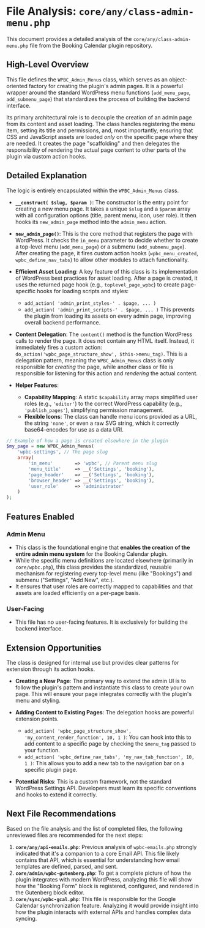 # File Analysis: `core/any/class-admin-menu.php`

This document provides a detailed analysis of the `core/any/class-admin-menu.php` file from the Booking Calendar plugin repository.

## High-Level Overview

This file defines the `WPBC_Admin_Menus` class, which serves as an object-oriented factory for creating the plugin's admin pages. It is a powerful wrapper around the standard WordPress menu functions (`add_menu_page`, `add_submenu_page`) that standardizes the process of building the backend interface.

Its primary architectural role is to decouple the creation of an admin page from its content and asset loading. The class handles registering the menu item, setting its title and permissions, and, most importantly, ensuring that CSS and JavaScript assets are loaded *only* on the specific page where they are needed. It creates the page "scaffolding" and then delegates the responsibility of rendering the actual page content to other parts of the plugin via custom action hooks.

## Detailed Explanation

The logic is entirely encapsulated within the `WPBC_Admin_Menus` class.

-   **`__construct( $slug, $param )`**: The constructor is the entry point for creating a new menu page. It takes a unique `$slug` and a `$param` array with all configuration options (title, parent menu, icon, user role). It then hooks its `new_admin_page` method into the `admin_menu` action.

-   **`new_admin_page()`**: This is the core method that registers the page with WordPress. It checks the `in_menu` parameter to decide whether to create a top-level menu (`add_menu_page`) or a submenu (`add_submenu_page`). After creating the page, it fires custom action hooks (`wpbc_menu_created`, `wpbc_define_nav_tabs`) to allow other modules to attach functionality.

-   **Efficient Asset Loading**: A key feature of this class is its implementation of WordPress best practices for asset loading. After a page is created, it uses the returned page hook (e.g., `toplevel_page_wpbc`) to create page-specific hooks for loading scripts and styles:
    -   `add_action( 'admin_print_styles-' . $page, ... )`
    -   `add_action( 'admin_print_scripts-' . $page, ... )`
    This prevents the plugin from loading its assets on every admin page, improving overall backend performance.

-   **Content Delegation**: The `content()` method is the function WordPress calls to render the page. It does not contain any HTML itself. Instead, it immediately fires a custom action: `do_action('wpbc_page_structure_show', $this->menu_tag)`. This is a delegation pattern, meaning the `WPBC_Admin_Menus` class is only responsible for *creating* the page, while another class or file is responsible for listening for this action and *rendering* the actual content.

-   **Helper Features**:
    -   **Capability Mapping**: A static `$capability` array maps simplified user roles (e.g., `'editor'`) to the correct WordPress capability (e.g., `'publish_pages'`), simplifying permission management.
    -   **Flexible Icons**: The class can handle menu icons provided as a URL, the string `'none'`, or even a raw SVG string, which it correctly base64-encodes for use as a data URI.

```php
// Example of how a page is created elsewhere in the plugin
$my_page = new WPBC_Admin_Menus(
    'wpbc-settings', // The page slug
    array(
        'in_menu'        => 'wpbc', // Parent menu slug
        'menu_title'     => __('Settings', 'booking'),
        'page_header'    => __('Settings', 'booking'),
        'browser_header' => __('Settings', 'booking'),
        'user_role'      => 'administrator'
    )
);
```

## Features Enabled

### Admin Menu

-   This class is the foundational engine that **enables the creation of the entire admin menu system** for the Booking Calendar plugin.
-   While the specific menu definitions are located elsewhere (primarily in `core/wpbc.php`), this class provides the standardized, reusable mechanism for registering every top-level menu (like "Bookings") and submenu ("Settings", "Add New", etc.).
-   It ensures that user roles are correctly mapped to capabilities and that assets are loaded efficiently on a per-page basis.

### User-Facing

-   This file has no user-facing features. It is exclusively for building the backend interface.

## Extension Opportunities

The class is designed for internal use but provides clear patterns for extension through its action hooks.

-   **Creating a New Page**: The primary way to extend the admin UI is to follow the plugin's pattern and instantiate this class to create your own page. This will ensure your page integrates correctly with the plugin's menu and styling.

-   **Adding Content to Existing Pages**: The delegation hooks are powerful extension points.
    -   `add_action( 'wpbc_page_structure_show', 'my_content_render_function', 10, 1 )`: You can hook into this to add content to a specific page by checking the `$menu_tag` passed to your function.
    -   `add_action( 'wpbc_define_nav_tabs', 'my_nav_tab_function', 10, 1 )`: This allows you to add a new tab to the navigation bar on a specific plugin page.

-   **Potential Risks**: This is a custom framework, not the standard WordPress Settings API. Developers must learn its specific conventions and hooks to extend it correctly.

## Next File Recommendations

Based on the file analysis and the list of completed files, the following unreviewed files are recommended for the next steps:

1.  **`core/any/api-emails.php`**: Previous analysis of `wpbc-emails.php` strongly indicated that it's a companion to a core Email API. This file likely contains that API, which is essential for understanding how email templates are defined, parsed, and sent.
2.  **`core/admin/wpbc-gutenberg.php`**: To get a complete picture of how the plugin integrates with modern WordPress, analyzing this file will show how the "Booking Form" block is registered, configured, and rendered in the Gutenberg block editor.
3.  **`core/sync/wpbc-gcal.php`**: This file is responsible for the Google Calendar synchronization feature. Analyzing it would provide insight into how the plugin interacts with external APIs and handles complex data syncing.